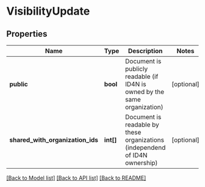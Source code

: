# VisibilityUpdate

## Properties
Name | Type | Description | Notes
------------ | ------------- | ------------- | -------------
**public** | **bool** | Document is publicly readable (if ID4N is owned by the same organization) | [optional] 
**shared_with_organization_ids** | **int[]** | Document is readable by these organizations (independend of ID4N ownership) | [optional] 

[[Back to Model list]](../README.md#documentation-for-models) [[Back to API list]](../README.md#documentation-for-api-endpoints) [[Back to README]](../README.md)


